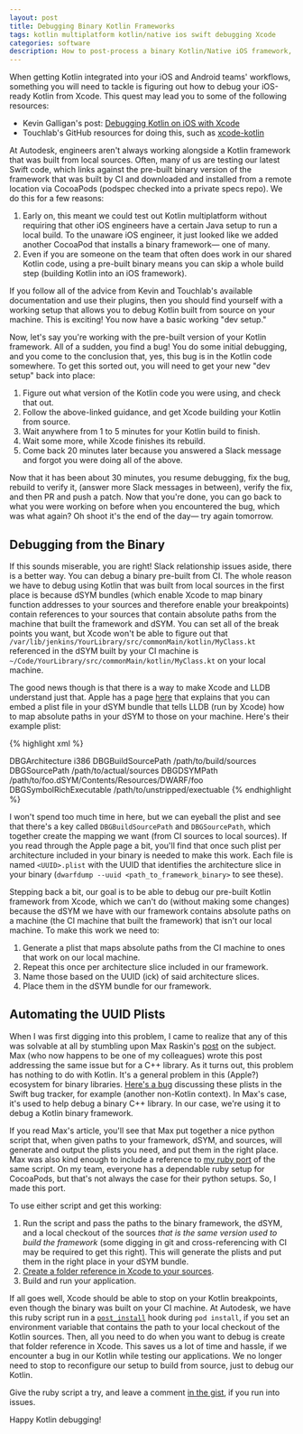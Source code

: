 ```yaml
---
layout: post
title: Debugging Binary Kotlin Frameworks
tags: kotlin multiplatform kotlin/native ios swift debugging Xcode
categories: software
description: How to post-process a binary Kotlin/Native iOS framework, so you can debug it in Xcode
---
```


When getting Kotlin integrated into your iOS and Android teams' workflows, something you will need to tackle is figuring out how to debug your iOS-ready Kotlin from Xcode. This quest may lead you to some of the following resources:

- Kevin Galligan's post: [Debugging Kotlin on iOS with Xcode](https://dev.to/touchlab/debugging-kotlin-on-ios-with-xcode-37fd)
- Touchlab's GitHub resources for doing this, such as [xcode-kotlin](https://github.com/touchlab/xcode-kotlin/)

At Autodesk, engineers aren't always working alongside a Kotlin framework that was built from local sources. Often, many of us are testing our latest Swift code, which links against the pre-built binary version of the framework that was built by CI and downloaded and installed from a remote location via CocoaPods (podspec checked into a private specs repo). We do this for a few reasons:

1. Early on, this meant we could test out Kotlin multiplatform without requiring that other iOS engineers have a certain Java setup to run a local build. To the unaware iOS engineer, it just looked like we added another CocoaPod that installs a binary framework— one of many.
1. Even if you are someone on the team that often does work in our shared Kotlin code, using a pre-built binary means you can skip a whole build step (building Kotlin into an iOS framework).

If you follow all of the advice from Kevin and Touchlab's available documentation and use their plugins, then you should find yourself with a working setup that allows you to debug Kotlin built from source on your machine. This is exciting! You now have a basic working "dev setup."

Now, let's say you're working with the pre-built version of your Kotlin framework. All of a sudden, you find a bug! You do some initial debugging, and you come to the conclusion that, yes, this bug is in the Kotlin code somewhere. To get this sorted out, you will need to get your new "dev setup" back into place:

1. Figure out what version of the Kotlin code you were using, and check that out.
1. Follow the above-linked guidance, and get Xcode building your Kotlin from source.
1. Wait anywhere from 1 to 5 minutes for your Kotlin build to finish.
1. Wait some more, while Xcode finishes its rebuild.
1. Come back 20 minutes later because you answered a Slack message and forgot you were doing all of the above.

Now that it has been about 30 minutes, you resume debugging, fix the bug, rebuild to verify it, (answer more Slack messages in between), verify the fix, and then PR and push a patch. Now that you're done, you can go back to what you were working on before when you encountered the bug, which was what again? Oh shoot it's the end of the day— try again tomorrow.

## Debugging from the Binary

If this sounds miserable, you are right! Slack relationship issues aside, there is a better way. You can debug a binary pre-built from CI. The whole reason we have to debug using Kotlin that was built from local sources in the first place is because dSYM bundles (which enable Xcode to map binary function addresses to your sources and therefore enable your breakpoints) contain references to your sources that contain absolute paths from the machine that built the framework and dSYM. You can set all of the break points you want, but Xcode won't be able to figure out that `/var/lib/jenkins/YourLibrary/src/commonMain/kotlin/MyClass.kt` referenced in the dSYM built by your CI machine is `~/Code/YourLibrary/src/commonMain/kotlin/MyClass.kt` on your local machine.

The good news though is that there is a way to make Xcode and LLDB understand just that. Apple has a page [here](https://opensource.apple.com/source/lldb/lldb-179.1/www/symbols.html) that explains that you can embed a plist file in your dSYM bundle that tells LLDB (run by Xcode) how to map absolute paths in your dSYM to those on your machine. Here's their example plist:

{% highlight xml %}
<?xml version="1.0" encoding="UTF-8"?>
<!DOCTYPE plist PUBLIC "-//Apple//DTD PLIST 1.0//EN" "http://www.apple.com/DTDs/PropertyList-1.0.dtd">
<plist version="1.0">
<dict>
   <key>DBGArchitecture</key>
   <string>i386</string>
   <key>DBGBuildSourcePath</key>
   <string>/path/to/build/sources</string>
   <key>DBGSourcePath</key>
   <string>/path/to/actual/sources</string>
   <key>DBGDSYMPath</key>
   <string>/path/to/foo.dSYM/Contents/Resources/DWARF/foo</string>
   <key>DBGSymbolRichExecutable</key>
   <string>/path/to/unstripped/exectuable</string>
</dict>
</plist>
{% endhighlight %}

I won't spend too much time in here, but we can eyeball the plist and see that there's a key called `DBGBuildSourcePath` and `DBGSourcePath`, which together create the mapping we want (from CI sources to local sources). If you read through the Apple page a bit, you'll find that once such plist per architecture included in your binary is needed to make this work. Each file is named `<UUID>.plist` with the UUID that identifies the architecture slice in your binary (`dwarfdump --uuid <path_to_framework_binary>` to see these).

Stepping back a bit, our goal is to be able to debug our pre-built Kotlin framework from Xcode, which we can't do (without making some changes) because the dSYM we have with our framework contains absolute paths on a machine (the CI machine that built the framework) that isn't our local machine. To make this work we need to:

1. Generate a plist that maps absolute paths from the CI machine to ones that work on our local machine.
1. Repeat this once per architecture slice included in our framework.
1. Name those based on the UUID (ick) of said architecture slices.
1. Place them in the dSYM bundle for our framework.

## Automating the UUID Plists

When I was first digging into this problem, I came to realize that any of this was solvable at all by stumbling upon Max Raskin's [post](https://medium.com/@maxraskin/background-1b4b6a9c65be) on the subject. Max (who now happens to be one of my colleagues) wrote this post addressing the same issue but for a C++ library. As it turns out, this problem has nothing to do with Kotlin. It's a general problem in this (Apple?) ecosystem for binary libraries. [Here's a bug](https://bugs.swift.org/browse/SR-11661) discussing these plists in the Swift bug tracker, for example (another non-Kotlin context). In Max's case, it's used to help debug a binary C++ library. In our case, we're using it to debug a Kotlin binary framework.

If you read Max's article, you'll see that Max put together a nice python script that, when given paths to your framework, dSYM, and sources, will generate and output the plists you need, and put them in the right place. Max was also kind enough to include a reference to [my ruby port](https://gist.github.com/benasher44/fcf92fc12ff8b539bee7cc50fb52ed32) of the same script. On my team, everyone has a dependable ruby setup for CocoaPods, but that's not always the case for their python setups. So, I made this port.

To use either script and get this working:

1. Run the script and pass the paths to the binary framework, the dSYM, and a local checkout of the sources _that is the same version used to build the framework_ (some digging in git and cross-referencing with CI may be required to get this right). This will generate the plists and put them in the right place in your dSYM bundle.
1. [Create a folder reference in Xcode to your sources](https://github.com/touchlab/xcode-kotlin/issues/16).
1. Build and run your application.

If all goes well, Xcode should be able to stop on your Kotlin breakpoints, even though the binary was built on your CI machine. At Autodesk, we have this ruby script run in a [`post_install`](https://guides.cocoapods.org/syntax/podfile.html#post_install) hook during `pod install`, if you set an environment variable that contains the path to your local checkout of the Kotlin sources. Then, all you need to do when you want to debug is create that folder reference in Xcode. This saves us a lot of time and hassle, if we encounter a bug in our Kotlin while testing our applications. We no longer need to stop to reconfigure our setup to build from source, just to debug our Kotlin.

Give the ruby script a try, and leave a comment [in the gist](https://gist.github.com/benasher44/fcf92fc12ff8b539bee7cc50fb52ed32), if you run into issues.

Happy Kotlin debugging!
